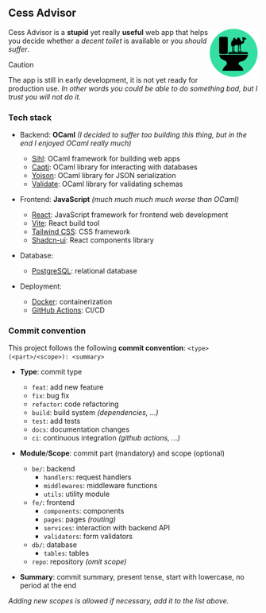 ## Cess Advisor

<img src="frontend/src/assets/logo.png" width="100" align="right" alt="Logo" />

Cess Advisor is a **stupid** yet really **useful** web app that helps you decide whether a _decent toilet_ is available or you _should suffer_.

> [!CAUTION]
> The app is still in early development, it is not yet ready for production use.
> _In other words you could be able to do something bad, but I trust you will not do it._

### Tech stack

- Backend: **OCaml** _(I decided to suffer too building this thing, but in the end I enjoyed OCaml really much)_
  - [Sihl](https://github.com/oxidizing/sihl): OCaml framework for building web apps
  - [Caqti](https://github.com/paurkedal/ocaml-caqti): OCaml library for interacting with databases
  - [Yojson](https://github.com/ocaml-community/yojson): OCaml library for JSON serialization
  - [Validate](https://github.com/Axot017/validate): OCaml library for validating schemas

- Frontend: **JavaScript** _(much much much much worse than OCaml)_
  - [React](https://reactjs.org/): JavaScript framework for frontend web development
  - [Vite](https://vitejs.dev/): React build tool
  - [Tailwind CSS](https://tailwindcss.com/): CSS framework
  - [Shadcn-ui](https://ui.shadcn.com/): React components library

- Database:
  - [PostgreSQL](https://www.postgresql.org/): relational database

- Deployment:
  - [Docker](https://www.docker.com/): containerization
  - [GitHub Actions](https://docs.github.com/en/actions): CI/CD


### Commit convention

This project follows the following **commit convention**: `<type>(<part>/<scope>): <summary>`

- **Type**: commit type
  - `feat`: add new feature
  - `fix`: bug fix
  - `refactor`: code refactoring
  - `build`: build system _(dependencies, ...)_
  - `test`: add tests
  - `docs`: documentation changes
  - `ci`: continuous integration _(github actions, ...)_

- **Module**/**Scope**: commit part (mandatory) and scope (optional)
  - `be/`: backend
    - `handlers`: request handlers
    - `middlewares`: middleware functions
    - `utils`: utility module
  - `fe/`: frontend
    - `components`: components
    - `pages`: pages _(routing)_
    - `services`: interaction with backend API
    - `validators`: form validators
  - `db/`: database
    - `tables`: tables
  - `repo`: repository _(omit scope)_

- **Summary**: commit summary, present tense, start with lowercase, no period at the end

_Adding new scopes is allowed if necessary, add it to the list above._
